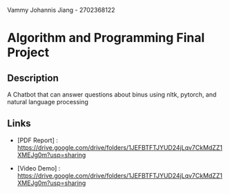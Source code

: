 Vammy Johannis Jiang - 2702368122

# Algorithm and Programming Final Project

## Description

A Chatbot that can answer questions about binus using nltk, pytorch, and natural language processing

## Links

- [PDF Report] : https://drive.google.com/drive/folders/1JEFBTFTJYUD24jLqv7CkMdZZ1XMEJg0m?usp=sharing

- [Video Demo] : https://drive.google.com/drive/folders/1JEFBTFTJYUD24jLqv7CkMdZZ1XMEJg0m?usp=sharing  

